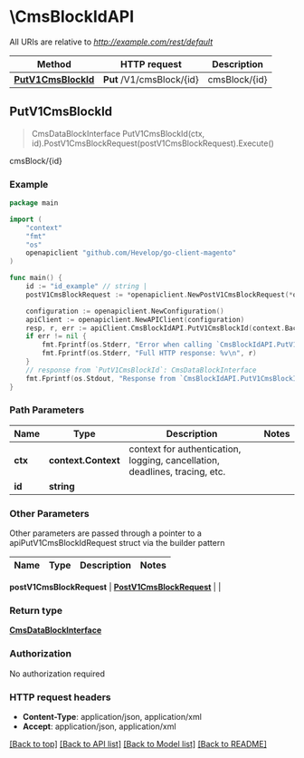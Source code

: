 # \CmsBlockIdAPI

All URIs are relative to *http://example.com/rest/default*

Method | HTTP request | Description
------------- | ------------- | -------------
[**PutV1CmsBlockId**](CmsBlockIdAPI.md#PutV1CmsBlockId) | **Put** /V1/cmsBlock/{id} | cmsBlock/{id}



## PutV1CmsBlockId

> CmsDataBlockInterface PutV1CmsBlockId(ctx, id).PostV1CmsBlockRequest(postV1CmsBlockRequest).Execute()

cmsBlock/{id}



### Example

```go
package main

import (
	"context"
	"fmt"
	"os"
	openapiclient "github.com/Hevelop/go-client-magento"
)

func main() {
	id := "id_example" // string | 
	postV1CmsBlockRequest := *openapiclient.NewPostV1CmsBlockRequest(*openapiclient.NewCmsDataBlockInterface("Identifier_example")) // PostV1CmsBlockRequest |  (optional)

	configuration := openapiclient.NewConfiguration()
	apiClient := openapiclient.NewAPIClient(configuration)
	resp, r, err := apiClient.CmsBlockIdAPI.PutV1CmsBlockId(context.Background(), id).PostV1CmsBlockRequest(postV1CmsBlockRequest).Execute()
	if err != nil {
		fmt.Fprintf(os.Stderr, "Error when calling `CmsBlockIdAPI.PutV1CmsBlockId``: %v\n", err)
		fmt.Fprintf(os.Stderr, "Full HTTP response: %v\n", r)
	}
	// response from `PutV1CmsBlockId`: CmsDataBlockInterface
	fmt.Fprintf(os.Stdout, "Response from `CmsBlockIdAPI.PutV1CmsBlockId`: %v\n", resp)
}
```

### Path Parameters


Name | Type | Description  | Notes
------------- | ------------- | ------------- | -------------
**ctx** | **context.Context** | context for authentication, logging, cancellation, deadlines, tracing, etc.
**id** | **string** |  | 

### Other Parameters

Other parameters are passed through a pointer to a apiPutV1CmsBlockIdRequest struct via the builder pattern


Name | Type | Description  | Notes
------------- | ------------- | ------------- | -------------

 **postV1CmsBlockRequest** | [**PostV1CmsBlockRequest**](PostV1CmsBlockRequest.md) |  | 

### Return type

[**CmsDataBlockInterface**](CmsDataBlockInterface.md)

### Authorization

No authorization required

### HTTP request headers

- **Content-Type**: application/json, application/xml
- **Accept**: application/json, application/xml

[[Back to top]](#) [[Back to API list]](../README.md#documentation-for-api-endpoints)
[[Back to Model list]](../README.md#documentation-for-models)
[[Back to README]](../README.md)

